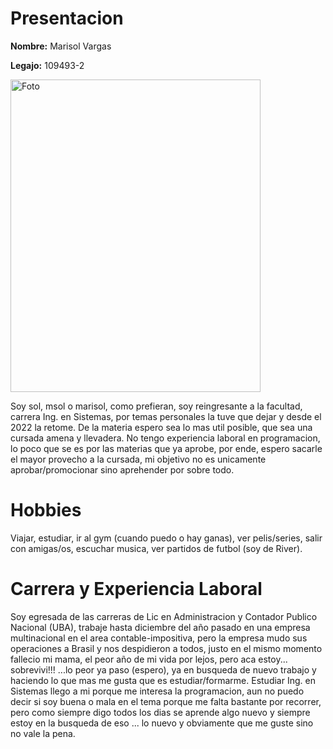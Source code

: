 # Presentacion

**Nombre:**  Marisol Vargas

**Legajo:** 109493-2

<img src="https://github.com/user-attachments/assets/4eef2e1c-6d7d-45b4-83c3-dc23c937a8f8" alt="Foto" width="400" height="500">


 Soy sol, msol o marisol, como prefieran, soy reingresante a la facultad, carrera Ing. en Sistemas, por temas personales la tuve que dejar y desde el 2022 la retome. 
 De la materia espero sea lo mas util posible, que sea una cursada amena y llevadera.  No tengo experiencia laboral en 
 programacion, lo poco que se es por las materias que ya aprobe, por ende, espero sacarle el mayor provecho a la cursada, mi objetivo no es unicamente aprobar/promocionar sino aprehender por sobre todo.

# Hobbies
Viajar, estudiar, ir al gym (cuando puedo o hay ganas), ver pelis/series, salir con amigas/os, escuchar musica, ver partidos de futbol (soy de River).

# Carrera y Experiencia Laboral
Soy egresada de las carreras de Lic en Administracion y Contador Publico Nacional (UBA), trabaje hasta diciembre del año pasado en una empresa multinacional 
en el area contable-impositiva, pero la empresa mudo sus operaciones a Brasil y nos despidieron a todos, justo en el mismo momento fallecio mi mama, el peor año de mi vida por lejos, 
pero aca estoy... sobrevivi!!! ...lo peor ya paso (espero), ya en busqueda de nuevo trabajo y haciendo lo que mas me gusta que es estudiar/formarme. Estudiar Ing. en Sistemas llego a mi porque me interesa la programacion, aun no puedo decir si soy buena o mala en el tema porque me falta bastante por recorrer, pero como siempre digo todos
los dias se aprende algo nuevo y siempre estoy en la busqueda de eso ... lo nuevo y obviamente que me guste sino no vale la pena.
